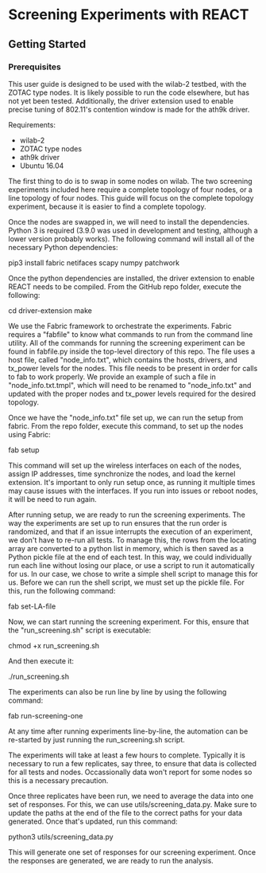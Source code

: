 # Screening Experiments with REACT

## Getting Started


### Prerequisites

This user guide is designed to be used with the wilab-2 testbed, with the ZOTAC type nodes. It is likely possible to run the code elsewhere, but has not yet been tested. Additionally, the driver extension used to enable precise tuning of 802.11's contention window is made for the ath9k driver. 

Requirements:
- wilab-2
- ZOTAC type nodes
- ath9k driver
- Ubuntu 16.04

The first thing to do is to swap in some nodes on wilab. The two screening experiments included here require a complete topology of four nodes, or a line topology of four nodes. This guide will focus on the complete topology experiment, because it is easier to find a complete topology. 

Once the nodes are swapped in, we will need to install the dependencies. Python 3 is required (3.9.0 was used in development and testing, although a lower version probably works). The following command will install all of the necessary Python dependencies:

pip3 install fabric netifaces scapy numpy patchwork

Once the python dependencies are installed, the driver extension to enable REACT needs to be compiled. From the GitHub repo folder, execute the following:

cd driver-extension
make

We use the Fabric framework to orchestrate the experiments. Fabric requires a "fabfile" to know what commands to run from the command line utility. All of the commands for running the screening experiment can be found in fabfile.py inside the top-level directory of this repo. The file uses a host file, called "node_info.txt", which contains the hosts, drivers, and tx_power levels for the nodes. This file needs to be present in order for calls to fab to work properly. We provide an example of such a file in "node_info.txt.tmpl", which will need to be renamed to "node_info.txt" and updated with the proper nodes and tx_power levels required for the desired topology. 

Once we have the "node_info.txt" file set up, we can run the setup from fabric. From the repo folder, execute this command, to set up the nodes using Fabric:

fab setup

This command will set up the wireless interfaces on each of the nodes, assign IP addresses, time synchronize the nodes, and load the kernel extension. It's important to only run setup once, as running it multiple times may cause issues with the interfaces. If you run into issues or reboot nodes, it will be need to run again. 

After running setup, we are ready to run the screening experiments. The way the experiments are set up to run ensures that the run order is randomized, and that if an issue interrupts the execution of an experiment, we don't have to re-run all tests. To manage this, the rows from the locating array are converted to a python list in memory, which is then saved as a Python pickle file at the end of each test. In this way, we could individually run each line without losing our place, or use a script to run it automatically for us. In our case, we chose to write a simple shell script to manage this for us. Before we can run the shell script, we must set up the pickle file. For this, run the following command: 

fab set-LA-file

Now, we can start running the screening experiment. For this, ensure that the "run_screening.sh" script is executable: 

chmod +x run_screening.sh

And then execute it:

./run_screening.sh

The experiments can also be run line by line by using the following command:

fab run-screening-one

At any time after running experiments line-by-line, the automation can be re-started by just running the run_screening.sh script. 

The experiments will take at least a few hours to complete. Typically it is necessary to run a few replicates, say three, to ensure that data is collected for all tests and nodes. Occassionally data won't report for some nodes so this is a necessary precaution. 

Once three replicates have been run, we need to average the data into one set of responses. For this, we can use utils/screening_data.py. Make sure to update the paths at the end of the file to the correct paths for your data generated. Once that's updated, run this command:

python3 utils/screening_data.py

This will generate one set of responses for our screening experiment. Once the responses are generated, we are ready to run the analysis. 

